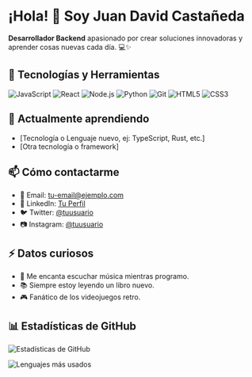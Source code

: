 # ¡Hola! 👋 Soy Juan David Castañeda 

**Desarrollador Backend** apasionado por crear soluciones innovadoras y aprender cosas nuevas cada día. 💻✨

## 🔧 Tecnologías y Herramientas

![JavaScript](https://img.shields.io/badge/-JavaScript-F7DF1E?style=flat-square&logo=javascript&logoColor=black)
![React](https://img.shields.io/badge/-React-61DAFB?style=flat-square&logo=react&logoColor=black)
![Node.js](https://img.shields.io/badge/-Node.js-339933?style=flat-square&logo=node.js&logoColor=white)
![Python](https://img.shields.io/badge/-Python-3776AB?style=flat-square&logo=python&logoColor=white)
![Git](https://img.shields.io/badge/-Git-F05032?style=flat-square&logo=git&logoColor=white)
![HTML5](https://img.shields.io/badge/-HTML5-E34F26?style=flat-square&logo=html5&logoColor=white)
![CSS3](https://img.shields.io/badge/-CSS3-1572B6?style=flat-square&logo=css3&logoColor=white)

## 🌱 Actualmente aprendiendo

- [Tecnología o Lenguaje nuevo, ej: TypeScript, Rust, etc.]
- [Otra tecnología o framework]

## 📫 Cómo contactarme

- 📧 Email: [tu-email@ejemplo.com](mailto:tu-email@ejemplo.com)
- 💼 LinkedIn: [Tu Perfil](https://linkedin.com/in/tuperfil)
- 🐦 Twitter: [@tuusuario](https://twitter.com/tuusuario)
- 📷 Instagram: [@tuusuario](https://instagram.com/tuusuario)

## ⚡ Datos curiosos

- 🎵 Me encanta escuchar música mientras programo.
- 📚 Siempre estoy leyendo un libro nuevo.
- 🎮 Fanático de los videojuegos retro.

## 📊 Estadísticas de GitHub

![Estadísticas de GitHub](https://github-readme-stats.vercel.app/api?username=tuusuario&show_icons=true&theme=radical)

![Lenguajes más usados](https://github-readme-stats.vercel.app/api/top-langs/?username=tuusuario&layout=compact&theme=radical)
